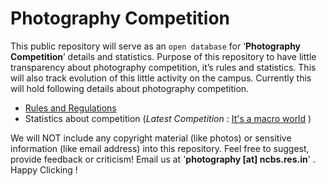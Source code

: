# Photography Competition
This public repository will serve as an ``open database`` for ‘**Photography Competition**’ details and statistics. Purpose of this repository to have little transparency about photography competition, it’s rules and statistics. This will also track evolution of this little activity on the campus. Currently this will hold following details about photography competition.

* [Rules and Regulations ](https://github.com/photography-ncbs/competition/blob/master/Rules.md)
* Statistics about competition (*Latest Competition* : [It's a macro world](https://github.com/photography-ncbs/competition/blob/master/2017/03_Its_a_macro_world.md) )

We will NOT include any copyright material (like photos) or sensitive information (like email address) into this repository. Feel free to suggest, provide feedback or criticism! Email us at '**photography [at] ncbs.res.in**' . Happy Clicking ! 
